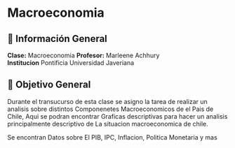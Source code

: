 # Macroeconomia

## 📌 **Información General**
**Clase:** Macroeconomia
**Profesor:** Marleene Achhury  
**Institucion** Pontificia Universidad Javeriana

## 🎯 **Objetivo General**
Durante el transucurso de esta clase se asigno la tarea de realizar un analisis sobre distintos Componenetes Macroeconomicos de el Pais de Chile, Aqui se podran encontrar Graficas descriptivas para hacer un analisis principalmente descriptivo de La situacion macroeconomica de chile. 

Se encontran Datos sobre El PIB, IPC, Inflacion, Politica Monetaria y mas
